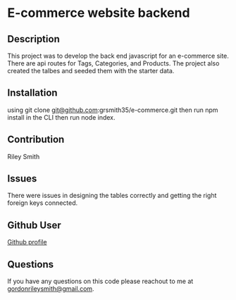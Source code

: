 
# E-commerce website backend
        
## Description
This project was to develop the back end javascript for an e-commerce site. There are api routes for Tags, Categories, and Products. The project also created the talbes and seeded them with the starter data. 

## Installation
using git clone git@github.com:grsmith35/e-commerce.git then run npm install in the CLI then run node index. 

## Contribution
Riley Smith

## Issues
There were issues in designing the tables correctly and getting the right foreign keys connected. 

## Github User
[Github profile](https://github.com/grsmith35)

## Questions
If you have any questions on this code please reachout to me at gordonrileysmith@gmail.com.
    
